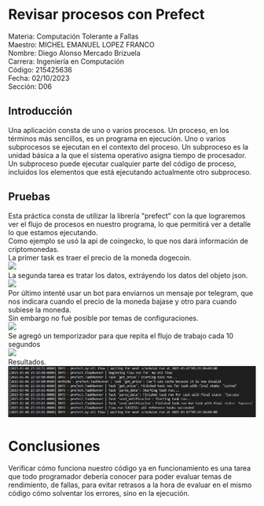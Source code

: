# Revisar procesos con Prefect
Materia: Computación Tolerante a Fallas<br>
Maestro: MICHEL EMANUEL LOPEZ FRANCO<br>
Nombre: Diego Alonso Mercado Brizuela<br>
Carrera: Ingeniería en Computación<br>
Código: 215425636<br>
Fecha: 02/10/2023<br>
Sección: D06<br>
## Introducción
Una aplicación consta de uno o varios procesos. Un proceso, en los términos más sencillos, es un programa en ejecución. Uno o varios subprocesos se ejecutan en el contexto del proceso. Un subproceso es la unidad básica a la que el sistema operativo asigna tiempo de procesador. Un subproceso puede ejecutar cualquier parte del código de proceso, incluidos los elementos que está ejecutando actualmente otro subproceso.
## Pruebas
Esta práctica consta de utilizar la librería "prefect" con la que lograremos ver el flujo de procesos en nuestro programa, lo que permitirá ver a detalle lo que estamos ejecutando.
<br>
Como ejemplo se usó la api de coingecko, lo que nos dará información de criptomonedas.
<br>
La primer task es traer el precio de la moneda dogecoin.
<br>
<img
src="https://github.com/Diego3207/Workflow-managers/blob/main/C%C3%B3digo%201.png">
<br>
La segunda tarea es tratar los datos, extráyendo los datos del objeto json.
<br>
<img
src="https://github.com/Diego3207/Workflow-managers/blob/main/C%C3%B3digo%202.png">
<br>
Por último intenté usar un bot para enviarnos un mensaje por telegram, que nos indicara cuando el precio de la moneda bajase y otro para cuando subiese la moneda.
<br>
Sin embargo no fué posible por temas de configuraciones.
<br>
<img
src="https://github.com/Diego3207/Workflow-managers/blob/main/C%C3%B3digo%203.png">
<br>
Se agregó un temporizador para que repita el flujo de trabajo cada 10 segundos
<br>
<img
src="https://github.com/Diego3207/Workflow-managers/blob/main/C%C3%B3digo%204.png">
<br>
Resultados.
<br>
<img
src="https://github.com/Diego3207/Workflow-managers/blob/main/Evidencia%201.png">
# Conclusiones
Verificar cómo funciona nuestro código ya en funcionamiento es una tarea que todo programador debería conocer para poder evaluar temas de rendimiento, de fallas, para evitar retrasos a la hora de evaluar en el mismo código cómo solventar los errores, sino en la ejecución.
